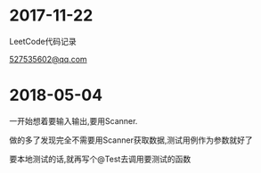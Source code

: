 2017-11-22
==

LeetCode代码记录

527535602@qq.com

2018-05-04
==

一开始想着要输入输出,要用Scanner.

做的多了发现完全不需要用Scanner获取数据,测试用例作为参数就好了

要本地测试的话,就再写个@Test去调用要测试的函数
